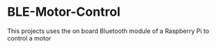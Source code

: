 # BLE-Motor-Control
This projects uses the on board Bluetooth module of a Raspberry Pi to control a motor
